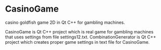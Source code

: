 # CasinoGame
 casino goldfish game 2D in Qt C++ for gambling machines.

CasinoGame is Qt C++ project which is real game for gambling machines that uses settings from file settings12.txt.
CombinationGenerator is Qt C++ project which creates proper game settings in text file for CasinoGame.
